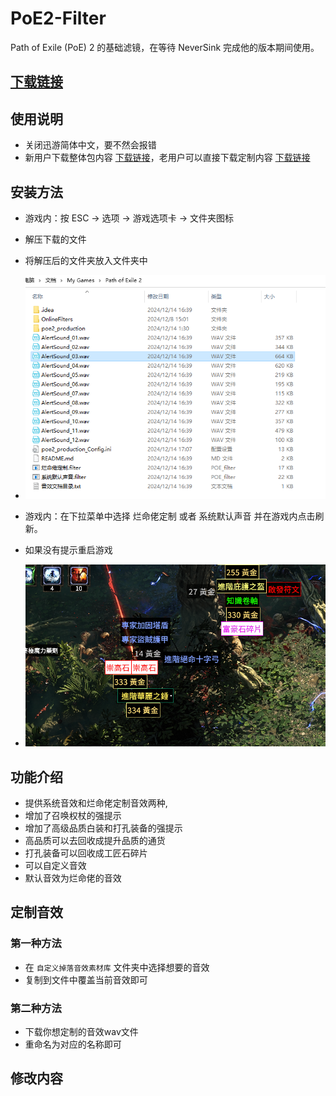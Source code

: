 
# PoE2-Filter
Path of Exile (PoE) 2 的基础滤镜，在等待 NeverSink 完成他的版本期间使用。
## [下载链接](https://github.com/mathon654/POE2-filter/releases)

## 使用说明
- 关闭迅游简体中文，要不然会报错
- 新用户下载整体包内容 [下载链接](https://github.com/mathon654/POE2-filter/releases)，老用户可以直接下载定制内容 [下载链接](https://github.com/mathon654/POE2-filter/releases)

## 安装方法
- 游戏内：按 ESC -> 选项 -> 游戏选项卡 -> 文件夹图标
- 解压下载的文件
- 将解压后的文件夹放入文件夹中
- ![img_1.png](img_1.png)
- 游戏内：在下拉菜单中选择 烂命佬定制 或者 系统默认声音 并在游戏内点击刷新。  
- 如果没有提示重启游戏

- ![img.png](img.png)

## 功能介绍
- 提供系统音效和烂命佬定制音效两种,
- 增加了召唤权杖的强提示
- 增加了高级品质白装和打孔装备的强提示
- 高品质可以去回收成提升品质的通货
- 打孔装备可以回收成工匠石碎片
- 可以自定义音效
- 默认音效为烂命佬的音效




## 定制音效

### 第一种方法
- 在 `自定义掉落音效素材库` 文件夹中选择想要的音效
- 复制到文件中覆盖当前音效即可

### 第二种方法
- 下载你想定制的音效wav文件
- 重命名为对应的名称即可

## 修改内容
